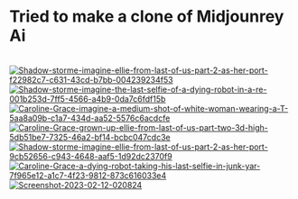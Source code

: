 <h1> Tried to make a clone of Midjounrey Ai 
  </h1>
  </br>
<a href="https://ibb.co/1Zw9zFR"><img src="https://i.ibb.co/Mn3RBFP/Shadow-storme-imagine-ellie-from-last-of-us-part-2-as-her-port-f22982c7-c631-43cd-b7bb-004239234f53.png" alt="Shadow-storme-imagine-ellie-from-last-of-us-part-2-as-her-port-f22982c7-c631-43cd-b7bb-004239234f53" border="0"></a>
<a href="https://ibb.co/DKNX9Qq"><img src="https://i.ibb.co/WKQ9kfT/Shadow-storme-imagine-the-last-selfie-of-a-dying-robot-in-a-re-001b253d-7ff5-4566-a4b9-0da7c6fdf15b.png" alt="Shadow-storme-imagine-the-last-selfie-of-a-dying-robot-in-a-re-001b253d-7ff5-4566-a4b9-0da7c6fdf15b" border="0"></a>
<a href="https://ibb.co/hKbDBww"><img src="https://i.ibb.co/7GP2nLL/Caroline-Grace-imagine-a-medium-shot-of-white-woman-wearing-a-T-5aa8a09b-c1a7-434d-aa52-5576c6acdcfe.png" alt="Caroline-Grace-imagine-a-medium-shot-of-white-woman-wearing-a-T-5aa8a09b-c1a7-434d-aa52-5576c6acdcfe" border="0"></a>
<a href="https://ibb.co/1mVz1CL"><img src="https://i.ibb.co/2k2Zxzy/Caroline-Grace-grown-up-ellie-from-last-of-us-part-two-3d-high-5db51be7-7325-46a2-bf14-bcbc047cdc3e.png" alt="Caroline-Grace-grown-up-ellie-from-last-of-us-part-two-3d-high-5db51be7-7325-46a2-bf14-bcbc047cdc3e" border="0"></a>
<a href="https://ibb.co/yytjXmW"><img src="https://i.ibb.co/nc9Jbqz/Shadow-storme-imagine-ellie-from-last-of-us-part-2-as-her-port-9cb52656-c943-4648-aaf5-1d92dc2370f9.png" alt="Shadow-storme-imagine-ellie-from-last-of-us-part-2-as-her-port-9cb52656-c943-4648-aaf5-1d92dc2370f9" border="0"></a>
<a href="https://imgbb.com/"><img src="https://i.ibb.co/nrz0CDR/Caroline-Grace-a-dying-robot-taking-his-last-selfie-in-junk-yar-7f965e12-a1c7-4f23-9812-873c616033e4.png" alt="Caroline-Grace-a-dying-robot-taking-his-last-selfie-in-junk-yar-7f965e12-a1c7-4f23-9812-873c616033e4" border="0"></a>
<a href="https://ibb.co/m9PztR8"><img src="https://i.ibb.co/QPxmnJd/Screenshot-2023-02-12-020824.png" alt="Screenshot-2023-02-12-020824" border="0"></a>

